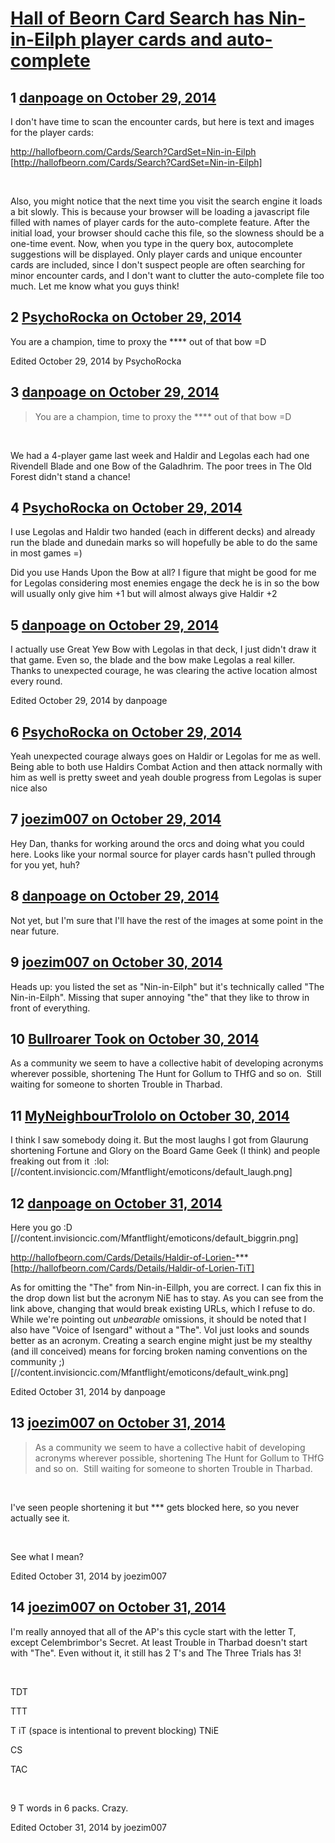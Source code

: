 # [Hall of Beorn Card Search has Nin-in-Eilph player cards and auto-complete](https://community.fantasyflightgames.com/topic/125951-hall-of-beorn-card-search-has-nin-in-eilph-player-cards-and-auto-complete/)

## 1 [danpoage on October 29, 2014](https://community.fantasyflightgames.com/topic/125951-hall-of-beorn-card-search-has-nin-in-eilph-player-cards-and-auto-complete/?do=findComment&comment=1315159)

I don't have time to scan the encounter cards, but here is text and images for the player cards:

http://hallofbeorn.com/Cards/Search?CardSet=Nin-in-Eilph [http://hallofbeorn.com/Cards/Search?CardSet=Nin-in-Eilph]

 

Also, you might notice that the next time you visit the search engine it loads a bit slowly. This is because your browser will be loading a javascript file filled with names of player cards for the auto-complete feature. After the initial load, your browser should cache this file, so the slowness should be a one-time event. Now, when you type in the query box, autocomplete suggestions will be displayed. Only player cards and unique encounter cards are included, since I don't suspect people are often searching for minor encounter cards, and I don't want to clutter the auto-complete file too much. Let me know what you guys think!

## 2 [PsychoRocka on October 29, 2014](https://community.fantasyflightgames.com/topic/125951-hall-of-beorn-card-search-has-nin-in-eilph-player-cards-and-auto-complete/?do=findComment&comment=1315178)

You are a champion, time to proxy the **** out of that bow =D

Edited October 29, 2014 by PsychoRocka

## 3 [danpoage on October 29, 2014](https://community.fantasyflightgames.com/topic/125951-hall-of-beorn-card-search-has-nin-in-eilph-player-cards-and-auto-complete/?do=findComment&comment=1315182)

> You are a champion, time to proxy the **** out of that bow =D

 

We had a 4-player game last week and Haldir and Legolas each had one Rivendell Blade and one Bow of the Galadhrim. The poor trees in The Old Forest didn't stand a chance!

## 4 [PsychoRocka on October 29, 2014](https://community.fantasyflightgames.com/topic/125951-hall-of-beorn-card-search-has-nin-in-eilph-player-cards-and-auto-complete/?do=findComment&comment=1315198)

I use Legolas and Haldir two handed (each in different decks) and already run the blade and dunedain marks so will hopefully be able to do the same in most games =)

Did you use Hands Upon the Bow at all? I figure that might be good for me for Legolas considering most enemies engage the deck he is in so the bow will usually only give him +1 but will almost always give Haldir +2

## 5 [danpoage on October 29, 2014](https://community.fantasyflightgames.com/topic/125951-hall-of-beorn-card-search-has-nin-in-eilph-player-cards-and-auto-complete/?do=findComment&comment=1315208)

I actually use Great Yew Bow with Legolas in that deck, I just didn't draw it that game. Even so, the blade and the bow make Legolas a real killer. Thanks to unexpected courage, he was clearing the active location almost every round.

Edited October 29, 2014 by danpoage

## 6 [PsychoRocka on October 29, 2014](https://community.fantasyflightgames.com/topic/125951-hall-of-beorn-card-search-has-nin-in-eilph-player-cards-and-auto-complete/?do=findComment&comment=1315216)

Yeah unexpected courage always goes on Haldir or Legolas for me as well. Being able to both use Haldirs Combat Action and then attack normally with him as well is pretty sweet and yeah double progress from Legolas is super nice also

## 7 [joezim007 on October 29, 2014](https://community.fantasyflightgames.com/topic/125951-hall-of-beorn-card-search-has-nin-in-eilph-player-cards-and-auto-complete/?do=findComment&comment=1315279)

Hey Dan, thanks for working around the orcs and doing what you could here. Looks like your normal source for player cards hasn't pulled through for you yet, huh?

## 8 [danpoage on October 29, 2014](https://community.fantasyflightgames.com/topic/125951-hall-of-beorn-card-search-has-nin-in-eilph-player-cards-and-auto-complete/?do=findComment&comment=1315855)

Not yet, but I'm sure that I'll have the rest of the images at some point in the near future.

## 9 [joezim007 on October 30, 2014](https://community.fantasyflightgames.com/topic/125951-hall-of-beorn-card-search-has-nin-in-eilph-player-cards-and-auto-complete/?do=findComment&comment=1317094)

Heads up: you listed the set as "Nin-in-Eilph" but it's technically called "The Nin-in-Eilph". Missing that super annoying "the" that they like to throw in front of everything.

## 10 [Bullroarer Took on October 30, 2014](https://community.fantasyflightgames.com/topic/125951-hall-of-beorn-card-search-has-nin-in-eilph-player-cards-and-auto-complete/?do=findComment&comment=1317136)

As a community we seem to have a collective habit of developing acronyms wherever possible, shortening The Hunt for Gollum to THfG and so on.  Still waiting for someone to shorten Trouble in Tharbad.

## 11 [MyNeighbourTrololo on October 30, 2014](https://community.fantasyflightgames.com/topic/125951-hall-of-beorn-card-search-has-nin-in-eilph-player-cards-and-auto-complete/?do=findComment&comment=1317145)

I think I saw somebody doing it. But the most laughs I got from Glaurung shortening Fortune and Glory on the Board Game Geek (I think) and people freaking out from it  :lol: [//content.invisioncic.com/Mfantflight/emoticons/default_laugh.png]

## 12 [danpoage on October 31, 2014](https://community.fantasyflightgames.com/topic/125951-hall-of-beorn-card-search-has-nin-in-eilph-player-cards-and-auto-complete/?do=findComment&comment=1317347)

Here you go :D [//content.invisioncic.com/Mfantflight/emoticons/default_biggrin.png]

http://hallofbeorn.com/Cards/Details/Haldir-of-Lorien-*** [http://hallofbeorn.com/Cards/Details/Haldir-of-Lorien-TiT]

As for omitting the "The" from Nin-in-Eillph, you are correct. I can fix this in the drop down list but the acronym NiE has to stay. As you can see from the link above, changing that would break existing URLs, which I refuse to do. While we're pointing out *unbearable* omissions, it should be noted that I also have "Voice of Isengard" without a "The". VoI just looks and sounds better as an acronym. Creating a search engine might just be my stealthy (and ill conceived) means for forcing broken naming conventions on the community ;) [//content.invisioncic.com/Mfantflight/emoticons/default_wink.png]

Edited October 31, 2014 by danpoage

## 13 [joezim007 on October 31, 2014](https://community.fantasyflightgames.com/topic/125951-hall-of-beorn-card-search-has-nin-in-eilph-player-cards-and-auto-complete/?do=findComment&comment=1317428)

> As a community we seem to have a collective habit of developing acronyms wherever possible, shortening The Hunt for Gollum to THfG and so on.  Still waiting for someone to shorten Trouble in Tharbad.

 

I've seen people shortening it but *** gets blocked here, so you never actually see it.

 

See what I mean?

Edited October 31, 2014 by joezim007

## 14 [joezim007 on October 31, 2014](https://community.fantasyflightgames.com/topic/125951-hall-of-beorn-card-search-has-nin-in-eilph-player-cards-and-auto-complete/?do=findComment&comment=1317432)

I'm really annoyed that all of the AP's this cycle start with the letter T, except Celembrimbor's Secret. At least Trouble in Tharbad doesn't start with "The". Even without it, it still has 2 T's and The Three Trials has 3!

 

TDT

TTT

T iT (space is intentional to prevent blocking)
TNiE

CS

TAC

 

9 T words in 6 packs. Crazy.

Edited October 31, 2014 by joezim007

